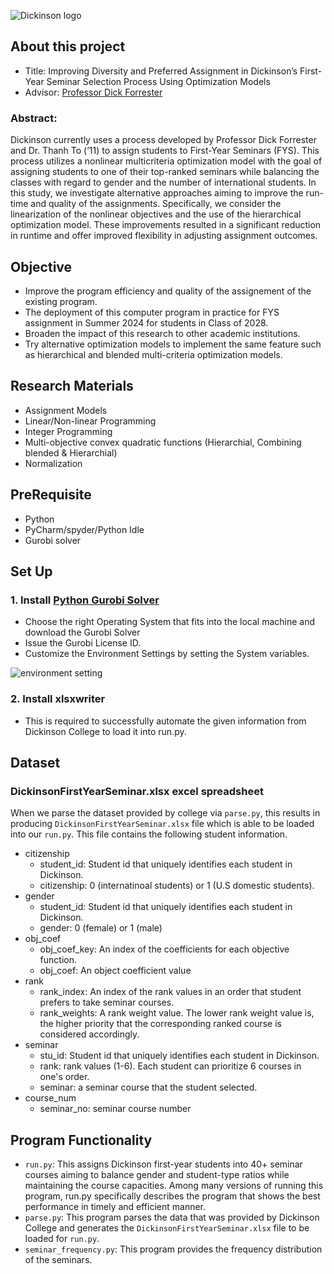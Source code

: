 ![Dickinson logo](https://github.com/JuheonChu/DickinsonFYSAssignment/assets/35699839/e00c566f-da16-4820-8645-5ec63394964d)

## About this project
- Title: Improving Diversity and Preferred Assignment in Dickinson’s First-Year Seminar Selection Process Using Optimization Models
- Advisor: [Professor Dick Forrester](https://www.dickinson.edu/dickforrester) 

### Abstract: 
Dickinson currently uses a process developed by Professor Dick Forrester and Dr. Thanh To (’11) to assign students to First-Year Seminars (FYS). This process utilizes a nonlinear multicriteria optimization model with the goal of assigning students to one of their top-ranked seminars while balancing the classes with regard to gender and the number of international students. In this study, we investigate alternative approaches aiming to improve the run-time and quality of the assignments. Specifically, we consider the linearization of the nonlinear objectives and the use of the hierarchical optimization model. These improvements resulted in a significant reduction in runtime and offer improved flexibility in adjusting assignment outcomes.

## Objective
- Improve the program efficiency and quality of the assignement of the existing program.
- The deployment of this computer program in practice for FYS assignment in Summer 2024 for students in Class of 2028.
- Broaden the impact of this research to other academic institutions.
- Try alternative optimization models to implement the same feature such as hierarchical and blended multi-criteria optimization models.

## Research Materials
- Assignment Models
- Linear/Non-linear Programming
- Integer Programming
- Multi-objective convex quadratic functions (Hierarchial, Combining blended & Hierarchial)
- Normalization 

## PreRequisite
 - Python
 - PyCharm/spyder/Python Idle
 - Gurobi solver

## Set Up

### 1. Install [Python Gurobi Solver](https://www.gurobi.com/downloads/gurobi-software/)

- Choose the right Operating System that fits into the local machine and download the Gurobi Solver
- Issue the Gurobi License ID. 
- Customize the Environment Settings by setting the System variables.

![environment setting](https://user-images.githubusercontent.com/35699839/201580110-9a733a25-05d4-4240-a7f1-f336c2e76b5a.png)

### 2. Install xlsxwriter
- This is required to successfully automate the given information from Dickinson College to load it into run.py.


## Dataset

  ### DickinsonFirstYearSeminar.xlsx excel spreadsheet
  When we parse the dataset provided by college via `parse.py`, this results in producing `DickinsonFirstYearSeminar.xlsx` file which is able to be 
  loaded into our `run.py`. This file contains the following student information.
  - citizenship
    - student_id: Student id that uniquely identifies each student in Dickinson.
    - citizenship: 0 (internatinoal students) or 1 (U.S domestic students).
  - gender
    - student_id: Student id that uniquely identifies each student in Dickinson.
    - gender: 0 (female) or 1 (male)
  - obj_coef
    - obj_coef_key: An index of the coefficients for each objective function.
    - obj_coef: An object coefficient value
  - rank
    - rank_index: An index of the rank values in an order that student prefers to take seminar courses.
    - rank_weights: A rank weight value. The lower rank weight value is, the higher priority that the corresponding ranked course is considered accordingly.
  - seminar
    - stu_id: Student id that uniquely identifies each student in Dickinson.
    - rank: rank values (1-6). Each student can prioritize 6 courses in one's order.
    - seminar: a seminar course that the student selected.
  - course_num
    - seminar_no: seminar course number
    
  ## Program Functionality
  
  - `run.py`: This assigns Dickinson first-year students into 40+ seminar courses aiming to balance gender and student-type ratios while maintaining the course capacities. Among many versions of running this program, run.py specifically describes the program that shows the best performance in timely and efficient manner.
  - `parse.py`: This program parses the data that was provided by Dickinson College and generates the `DickinsonFirstYearSeminar.xlsx` file to be loaded for `run.py`.
  - `seminar_frequency.py`: This program provides the frequency distribution of the seminars. 
 


